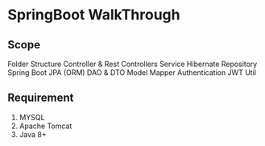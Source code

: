# SpringBoot WalkThrough

## Scope

Folder Structure 
Controller & Rest Controllers 
Service
Hibernate
Repository
Spring Boot JPA (ORM) 
DAO & DTO
Model Mapper
Authentication
JWT Util


## Requirement
1) MYSQL
2) Apache Tomcat
3) Java 8+
